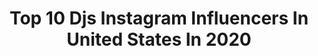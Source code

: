 ---
title: Top 10 Djs Instagram Influencers In United States In 2020
description: >-
  Find top djs Instagram influencers in United States in 2020. Most popular hashtags: #love #workout #fitness #easter.
platform: Instagram
profiles:
  - username: "thehesstwins"
    fullname: >-
      kat + ashley
    location: "United States"
    followers: 25554
    engagement: 445
    commentsToLikes: 0.040311
    id: ck5hqpr03ti630i11lhbfnk7d
    verified: false
    hashtags: "#eqxambassador"
  - username: "becomingdakota"
    fullname: >-
      Dakota (DJ)
    location: "United States"
    followers: 36992
    engagement: 895
    commentsToLikes: 0.012424
    id: ck0w2awoznftz0i195l3ic1vx
    verified: false
    hashtags: "#selfgrowth, #swole, #pursuehappy, #guyswithtattoos"
  - username: "moresiennaplease"
    fullname: >-
      Sienna
    location: "United States"
    followers: 5952
    engagement: 711
    commentsToLikes: 0.118452
    id: ck8sxk451hoqh0j78u7mdnh4j
    verified: false
    hashtags: "#motherearth, #brownskingirls, #party, #nyfw19"
  - username: "djseanmichael"
    fullname: >-
      djseanmichael
    location: "United States"
    followers: 11955
    engagement: 692
    commentsToLikes: 0.027435
    id: ck15u8doxlx6g0i19btr4whtv
    verified: false
    hashtags: "#love, #menstyle, #atlanta, #party"
  - username: "mahkennatyson"
    fullname: >-
      Mahkenna 19
    location: "United States"
    followers: 147680
    engagement: 229
    commentsToLikes: 0.032531
    id: ck6tmh8li7udl0j71bet5txjv
    verified: true
    hashtags: "#weekendvibes, #freshstart, #goodbye, #picoftheday"
  - username: "djstevo"
    fullname: >-
      DJ Stevo
    location: "United States"
    followers: 27645
    engagement: 330
    commentsToLikes: 0.068200
    id: ck5zx8rwl7k420i14aiqw46x0
    verified: false
    hashtags: "#youarenotmydad, #howardhomecoming, #lookmomicanfly, #travisscott"
  - username: "camig_dancer"
    fullname: >-
      Camila Giraldo
    location: "United States"
    followers: 6748
    engagement: 1341
    commentsToLikes: 0.172097
    id: ck9wf08j2movi0j78jn4ddwwz
    verified: false
    hashtags: "#move, #salsalovers, #cali, #dtpride"
  - username: "krowdexx_djs"
    fullname: >-
      Krowdexx
    location: "United States"
    followers: 16197
    engagement: 1056
    commentsToLikes: 0.082586
    id: ck0w5mqwh4ex40i192z3qyhkx
    verified: false
    hashtags: "#belfast, #xtraraw, #tutorial, #birthday"
  - username: "subzeroproject"
    fullname: >-
      Sub Zero Project
    location: "United States"
    followers: 170046
    engagement: 630
    commentsToLikes: 0.035427
    id: ck0w29v6lnaq00i19y2rxxkym
    verified: true
    hashtags: "#theremedy, #soon, #comingsoon, #linkinbio"
  - username: "djstephik"
    fullname: >-
      Stephi K
    location: "United States"
    followers: 5715
    engagement: 530
    commentsToLikes: 0.019164
    id: ck15q4bd6114j0i199i8jex4o
    verified: false
    hashtags: "#familytime, #choppa, #vegasstrong, #drake"
---